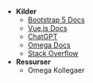- **Kilder**
  - [Bootstrap 5 Docs](https://getbootstrap.com/docs/5.3/getting-started/introduction/)
  - [Vue.js Docs](https://vuejs.org/guide/introduction.html)
  - [ChatGPT](https://chat.openai.com/)
  - [Omega Docs](https://omega-nt.omega365.com/nt/docs?Area-ID=10004)
  - [Stack Overflow](https://stackoverflow.com/)
- **Ressurser**
  - Omega Kollegaer
